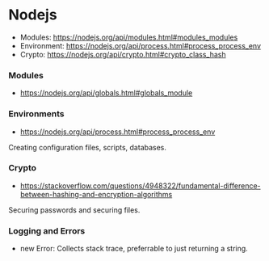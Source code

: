# Nodejs

* Modules: https://nodejs.org/api/modules.html#modules_modules
* Environment: https://nodejs.org/api/process.html#process_process_env
* Crypto: https://nodejs.org/api/crypto.html#crypto_class_hash

### Modules
* https://nodejs.org/api/globals.html#globals_module

### Environments
* https://nodejs.org/api/process.html#process_process_env

Creating configuration files, scripts, databases.

### Crypto
* https://stackoverflow.com/questions/4948322/fundamental-difference-between-hashing-and-encryption-algorithms

Securing passwords and securing files.


### Logging and Errors
* new Error: Collects stack trace, preferrable to just returning a string.